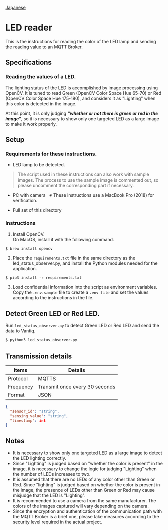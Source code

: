 [Japanese](./README.md)

# LED reader

This is the instructions for reading the color of the LED lamp and sending the reading value to an MQTT Broker.  

## Specifications  

### Reading the values of a LED.

The lighting status of the LED is accomplished by image processing using OpenCV. It is tuned to read Green (OpenCV Color Space Hue 65-70) or Red (OpenCV Color Space Hue 175-180), and considers it as "Lighting" when this color is detected in the image.  

At this point, it is only judging ***"whether or not there is green or red in the image"***, so it is necessary to show only one targeted LED as a large image to make it work properly.

## Setup

### Requirements for these instructions.

- LED lamp to be detected.
> The script used in these instructions can also work with sample images. The process to use the sample image is commented out, so please uncomment the corresponding part if necessary.  

- PC with camera &nbsp; ※ These instructions use a MacBook Pro (2018) for verification.

- Full set of this directory

### Instructions

1. Install OpenCV.  
   On MacOS, install it with the following command.  

```sh
$ brew install opencv
```

2. Place the `requirements.txt` file in the same directory as the led_status_observer.py, and install the Python modules needed for the application.  

```
$ pip3 install -r requirements.txt
```

3. Load confidential information into the script as environment variables.    
   Copy the ``.env.sample`` file to create a ``.env file`` and set the values according to the instructions in the file.

## Detect Green LED or Red LED.   

Run `led_status_observer.py` to detect Green LED or Red LED and send the data to Vantiq.  

```sh
$ python3 led_status_observer.py

```

## Transmission details

| Items         | Details                  |
| ------------ | --------------------- |
| Protocol   | MQTTS                 |
| Frequency  | Transmit once every 30 seconds  |
| Format | JSON                  |

```JSON
{
  "sensor_id": "string",
  "sensing_value": "string",
  "timestamp": int
}
```

## Notes

- It is necessary to show only one targeted LED as a large image to detect the LED lighting correctly.  
- Since "Lighting" is judged based on "whether the color is present" in the image, it is necessary to change the logic for judging "Lighting" when the number of LEDs increases to two.  
- It is assumed that there are no LEDs of any color other than Green or Red. Since "lighting" is judged based on whether the color is present in the image, the presence of LEDs other than Green or Red may cause misjudge that the LED is "Lighting".  
- It is recommended to use a camera from the same manufacturer. The colors of the images captured will vary depending on the camera.
- Since the encryption and authentication of the communication path with the MQTT Broker is a brief one, please take measures according to the security level required in the actual project.  
